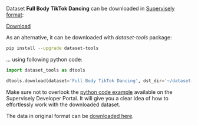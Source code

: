 Dataset **Full Body TikTok Dancing** can be downloaded in [Supervisely format](https://developer.supervisely.com/api-references/supervisely-annotation-json-format):

 [Download](https://assets.supervisely.com/remote/eyJsaW5rIjogImZzOi8vYXNzZXRzLzkwMl9GdWxsIEJvZHkgVGlrVG9rIERhbmNpbmcvZnVsbC1ib2R5LXRpa3Rvay1kYW5jaW5nLURhdGFzZXROaW5qYS50YXIiLCAic2lnIjogImhPMWZOVUNTZjI4TTBWRVkzN2kydEtyazVCd01lYnNLMDR3UkM4ci9tdmc9In0=)

As an alternative, it can be downloaded with *dataset-tools* package:
``` bash
pip install --upgrade dataset-tools
```

... using following python code:
``` python
import dataset_tools as dtools

dtools.download(dataset='Full Body TikTok Dancing', dst_dir='~/dataset-ninja/')
```
Make sure not to overlook the [python code example](https://developer.supervisely.com/getting-started/python-sdk-tutorials/iterate-over-a-local-project) available on the Supervisely Developer Portal. It will give you a clear idea of how to effortlessly work with the downloaded dataset.

The data in original format can be [downloaded here](https://www.kaggle.com/datasets/tapakah68/segmentation-full-body-tiktok-dancing-dataset/download?datasetVersionNumber=2).